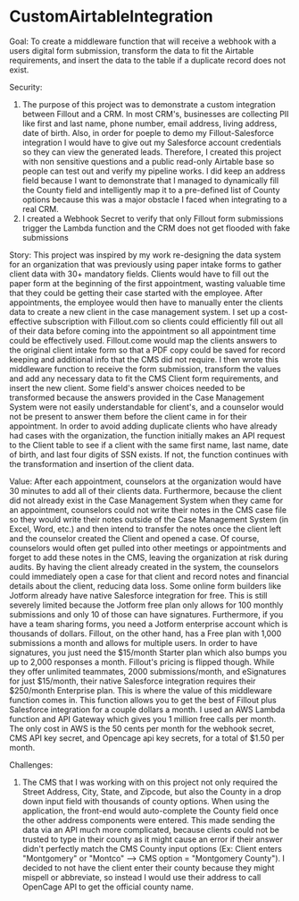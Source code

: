# CustomAirtableIntegration

Goal:
To create a middleware function that will receive a webhook with a users digital form submission, transform the data to fit the Airtable requirements, and insert the data to the table if a duplicate record does not exist.

Security:
1. The purpose of this project was to demonstrate a custom integration between Fillout and a CRM. In most CRM's, businesses are collecting PII like first and last name, phone number, email address, living address, date of birth. Also, in order for poeple to demo my Fillout-Salesforce integration I would have to give out my Salesforce account credentials so they can view the generated leads. Therefore, I created this project with non sensitive questions and a public read-only Airtable base so people can test out and verify my pipeline works. I did keep an address field because I want to demonstrate that I managed to dynamically fill the County field and intelligently map it to a pre-defined list of County options because this was a major obstacle I faced when integrating to a real CRM.
2. I created a Webhook Secret to verify that only Fillout form submissions trigger the Lambda function and the CRM does not get flooded with fake submissions

Story:
This project was inspired by my work re-designing the data system for an organization that was previously using paper intake forms to gather client data with 30+ mandatory fields. Clients would have to fill out the paper form at the beginning of the first appointment, wasting valuable time that they could be getting their case started with the employee. After appointments, the employee would then have to manually enter the clients data to create a new client in the case management system. I set up
a cost-effective subscription with Fillout.com so clients could efficiently fill out all of their data before coming into the
appointment so all appointment time could be effectively used. Fillout.come would map the clients answers to the original client intake form so that a PDF copy could be saved for record keeping and additional info that the CMS did not require. I then wrote this middleware function to receive the form submission, transform the values and add any necessary data to fit the CMS Client form requirements, and insert the new client. Some field's answer choices needed to be transformed because the answers provided in the Case Management System were not easily understandable for client's, and a counselor would not be present to answer them before the client came in for their appointment. In order to avoid adding duplicate clients who have already had cases with the organization, the function initially makes an API request to the Client table to see if a client with the same first name, last name, date of birth, and last four digits of SSN exists. If not, the function continues with the transformation and insertion of the client data.

Value:
After each appointment, counselors at the organization would have 30 minutes to add all of their clients data. Furthermore, because the client did not already exist in the Case Management System when they came for an appointment, counselors could not write their notes in the CMS case file so they would write their notes outside of the Case Management System (in Excel, Word, etc.) and then intend to transfer the notes once the client left and the counselor created the Client and opened a case. Of course, counselors would often get pulled into other meetings or appointments and forget to add these notes in the CMS, leaving the organization at risk during audits. By having the client already created in the system, the counselors could immediately open a case for that client and record notes and financial details about the client, reducing data loss.
Some online form builders like Jotform already have native Salesforce integration for free. This is still severely limited because the Jotform free plan only allows for 100 monthly submissions and only 10 of those can have signatures. Furthermore, if you have a team sharing forms, you need a Jotform enterprise account which is thousands of dollars.
Fillout, on the other hand, has a Free plan with 1,000 submissions a month and allows for multiple users. In order to have signatures, you just need the $15/month Starter plan which also bumps you up to 2,000 responses a month. Fillout's pricing is flipped though. While they offer unlimited teammates, 2000 submissions/month, and eSignatures for just $15/month, their native Salesforce integration requires their $250/month Enterprise plan. This is where the value of this middleware function comes in. This function allows you to get the best of Fillout plus Salesforce integration for a couple dollars a month. I used an AWS Lambda function and API Gateway which gives you 1 million free calls per month. The only cost in AWS is the 50 cents per month for the webhook secret, CMS API key secret, and Opencage api key secrets, for a total of $1.50 per month.

Challenges:
1. The CMS that I was working with on this project not only required the Street Address, City, State, and Zipcode, but also the County in a drop down input field with thousands of county options. When using the application, the front-end would auto-complete the County field once the other address components were entered. This made sending the data via an API much more complicated, because clients could not be trusted to type in their county as it might cause an error if their answer didn't perfectly match the CMS County input options (Ex: Client enters "Montgomery" or "Montco" --> CMS option = "Montgomery County"). I decided to not have the client enter their county because they might mispell or abbreviate, so instead I would use their address to call OpenCage API to get the official county name.